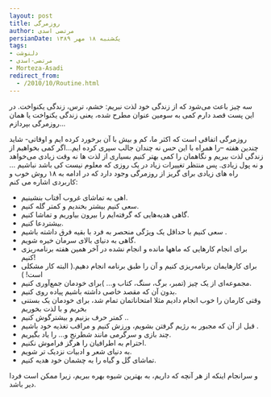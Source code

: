 ```yaml
---
layout: post
title: روزمرگی
author: مرتضی اسدی
persianDate: یک‌شنبه ۱۸ مهر ۱۳۸۹
tags:
- دلنوشت
- مرتضی-اسدی
- Morteza-Asadi
redirect_from:
  - /2010/10/Routine.html
---
```

  
سه چیز باعث می‌شود که از زندگی خود لذت نبریم: خشم، ترس، زندگی یکنواخت. در این پست قصد دارم کمی به سومین عنوان مطرح شده، یعنی زندگی یکنواخت یا همان روزمرگی بپردازم…  
  
روزمرگی اتفاقی است که اکثر ما، کم و بیش با آن برخورد کرده ایم و اوقاتی- شاید چندین هفته –را همراه با این حس نه چندان جالب سپری کرده ایم…اگر کمی بخواهیم از زندگی لذت ببریم و نگاهمان را کمی بهتر کنیم بسیاری از لذت ها نه وقت زیادی می‌خواهد و نه پول زیادی. پس منتظر تغییرات زیاد در یک روزی که معلوم نیست کی باشد نباشیم … راه های زیادی برای گریز از روزمرگی وجود دارد که در ادامه به ۱۸ روش خوب و کاربردی اشاره می کنم:  




- اهی به تماشای غروب آفتاب بنشینیم.  
- سعی کنیم بیشتر بخندیم و کمتر گله کنیم.  
- گاهی هدیه‌هایی که گرفته‌ایم را بیرون بیاوریم و تماشا کنیم.  
- بیشتردعا کنیم.  
- سعی کنیم با حداقل یک ویژگی منحصر به فرد با بقیه فرق داشته باشیم .  
- گاهی به دنیای بالای سرمان خیره شویم.  
- برای انجام کارهایی که ماهها مانده و انجام نشده در آخر همین هفته برنامه‌ریزی کنیم!  
- برای کارهایمان برنامه‌ریزی کنیم و آن را طبق برنامه انجام دهیم.( البته کار مشکلی است! )  
- مجموعه‌ای از یک چیز (تمبر، برگ، سنگ، کتاب و… )برای خودمان جمع‌آوری کنیم.  
-  بدون آن که مقصد خاصی داشته باشیم پیاده روی کنیم.  
-  وقتی کارمان را خوب انجام دادیم مثلا امتحاناتمان تمام شد، برای خودمان یک بستنی بخریم و با لذت بخوریم  
-  کمتر حرف بزنیم و بیشترگوش کنیم ..  
- قبل از آن که مجبور به رژیم گرفتن بشویم، ورزش کنیم و مراقب تغذیه خود باشیم .  
- چند بازی و سرگرمی مانند شطرنج و… را یاد بگیریم.  
- احترام به اطرافیان را هرگز فراموش نکنیم.  
-  به دنیای شعر و ادبیات نزدیک تر شویم.  
-  تماشای گل و گیاه را به چشمان خود هدیه کنیم.  
  
و سرانجام اینکه از هر آنچه که داریم، به بهترین شیوه بهره ببریم، زیرا ممکن است فردا دیر باشد.
